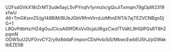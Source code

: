 U2FsdGVkX18rZrMT3ude5ayL5vPYnqfv1yrmzlx/gQoJiTxmqm79gOpW2319xfwU
46+TmGKsnrZ5/jg148BiM/BUbJGbVRfmVlrrdJzMhnENT/k7ajTEZVCNBgoDjG+1
L8QvPdbHz/HZ4gOuJCicsA69fDKsVv0cjaUl6gzCwzfTVaKL9HQIPGsRT8h2pqmN
ODWSuU2UF0vvCY2/y9z8ddaF/mponCDsHvb/bS/MkwcEwbEU5hJ/pGWaktbEZE5B
